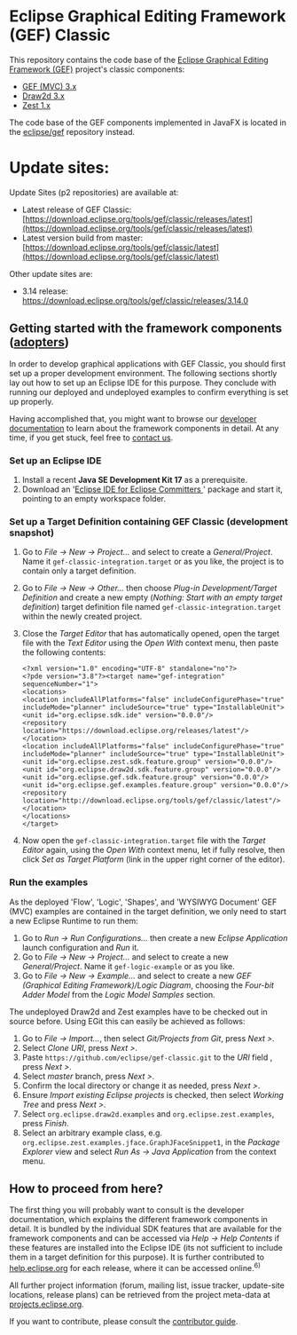 # Eclipse Graphical Editing Framework (GEF) Classic

This repository contains the code base of the [Eclipse Graphical Editing Framework (GEF)](http://www.eclipse.org/gef/) project's classic components: 
 - [GEF (MVC) 3.x](https://www.eclipse.org/gef/gef_mvc/index.php)
 - [Draw2d 3.x](https://www.eclipse.org/gef/draw2d/index.php) 
 - [Zest 1.x](https://www.eclipse.org/gef/zest/index.php)
 
The code base of the GEF components implemented in JavaFX is located in the [eclipse/gef](https://github.com/eclipse/gef) repository instead.

# Update sites:

Update Sites (p2 repositories) are available at:

 - Latest release of GEF Classic: [https://download.eclipse.org/tools/gef/classic/releases/latest](https://download.eclipse.org/tools/gef/classic/releases/latest) 
 - Latest version build from master: [https://download.eclipse.org/tools/gef/classic/latest](https://download.eclipse.org/tools/gef/classic/latest)

Other update sites are:

- 3.14 release: [https://download.eclipse.org/tools/gef/classic/releases/3.14.0 ](https://download.eclipse.org/tools/gef/classic/releases/3.14.0)

## Getting started with the framework components ([adopters](https://www.eclipse.org/projects/dev_process/#2_3_3_Adopters))
In order to develop graphical applications with GEF Classic, you should first set up a proper development environment. The following sections shortly lay out how to set up an Eclipse IDE for this purpose. They conclude with running our deployed and undeployed examples to confirm everything is set up properly. 

Having accomplished that, you might want to browse our [developer documentation](https://github.com/eclipse/gef-classic/wiki#developer-documentation) to learn about the framework components in detail. At any time, if you get stuck, feel free to [contact us](https://projects.eclipse.org/projects/tools.gef/contact).

### Set up an Eclipse IDE
1. Install a recent **Java SE Development Kit 17** as a prerequisite.
2. Download an '[Eclipse IDE for Eclipse Committers ](http://www.eclipse.org/downloads/packages)' package and start it, pointing to an empty workspace folder. 

### Set up a Target Definition containing GEF Classic (development snapshot)
1. Go to *File -> New -> Project...* and select to create a *General/Project*. Name it `gef-classic-integration.target` or as you like, the project is to contain only a target definition.
2. Go to *File -> New -> Other...* then choose *Plug-in Development/Target Definition* and create a new empty (*Nothing: Start with an empty target definition*) target definition file named `gef-classic-integration.target` within the newly created project.
3. Close the *Target Editor* that has automatically opened, open the target file with the *Text Editor* using the *Open With* context menu, then paste the following contents:
	
	```
	<?xml version="1.0" encoding="UTF-8" standalone="no"?>
	<?pde version="3.8"?><target name="gef-integration" sequenceNumber="1">
	<locations>
	<location includeAllPlatforms="false" includeConfigurePhase="true" includeMode="planner" includeSource="true" type="InstallableUnit">
	<unit id="org.eclipse.sdk.ide" version="0.0.0"/>
	<repository location="https://download.eclipse.org/releases/latest"/>
	</location>
	<location includeAllPlatforms="false" includeConfigurePhase="true" includeMode="planner" includeSource="true" type="InstallableUnit">
	<unit id="org.eclipse.zest.sdk.feature.group" version="0.0.0"/>
	<unit id="org.eclipse.draw2d.sdk.feature.group" version="0.0.0"/>
	<unit id="org.eclipse.gef.sdk.feature.group" version="0.0.0"/>
	<unit id="org.eclipse.gef.examples.feature.group" version="0.0.0"/>
	<repository location="http://download.eclipse.org/tools/gef/classic/latest"/>
	</location>
	</locations>
	</target>
	```
4. Now open the `gef-classic-integration.target` file with the *Target Editor* again, using the *Open With* context menu, let if fully resolve, then click *Set as Target Platform* (link in the upper right corner of the editor).

### Run the examples
As the deployed 'Flow', 'Logic', 'Shapes', and 'WYSIWYG Document' GEF (MVC) examples are contained in the target definition, we only need to start a new Eclipse Runtime to run them: 

1. Go to *Run -> Run Configurations...* then create a new *Eclipse Application* launch configuration and *Run* it.
2. Go to *File -> New -> Project...* and select to create a new *General/Project*. Name it `gef-logic-example` or as you like.
3. Go to *File -> New -> Example...* and select to create a new *GEF (Graphical Editing Framework)/Logic Diagram*, choosing the *Four-bit Adder Model* from the *Logic Model Samples* section.

The undeployed Draw2d and Zest examples have to be checked out in source before. Using EGit this can easily be achieved as follows:

1. Go to *File -> Import...*, then select *Git/Projects from Git*, press *Next >*.
2. Select *Clone URI*, press *Next >*.
3. Paste `https://github.com/eclipse/gef-classic.git` to the *URI* field , press *Next >*.
3. Select *master* branch, press *Next >*.
4. Confirm the local directory or change it as needed, press *Next >*.
5. Ensure *Import existing Eclipse projects* is checked, then select *Working Tree* and press *Next >*.
5. Select `org.eclipse.draw2d.examples` and `org.eclipse.zest.examples`, press *Finish*.
6. Select an arbitrary example class, e.g. `org.eclipse.zest.examples.jface.GraphJFaceSnippet1`, in the *Package Explorer* view and select *Run As -> Java Application* from the context menu.

## How to proceed from here?
The first thing you will probably want to consult is the developer documentation, which explains the different framework components in detail. It is bundled by the individual SDK features that are available for the framework components and can be accessed via *Help -> Help Contents* if these features are installed into the Eclipse IDE (its not sufficient to include them in a target definition for this purpose). It is further contributed to [help.eclipse.org](http://help.eclipse.org/) for each release, where it can be accessed online.<sup>6)</sup>

All further project information (forum, mailing list, issue tracker, update-site locations, release plans) can be retrieved from the project meta-data at [projects.eclipse.org](https://projects.eclipse.org/projects/tools.gef).

If you want to contribute, please consult the [contributor guide](https://github.com/eclipse/gef-classic/blob/master/CONTRIBUTING.md#contributing-to-the-eclipse-graphical-editing-framework-gef).
